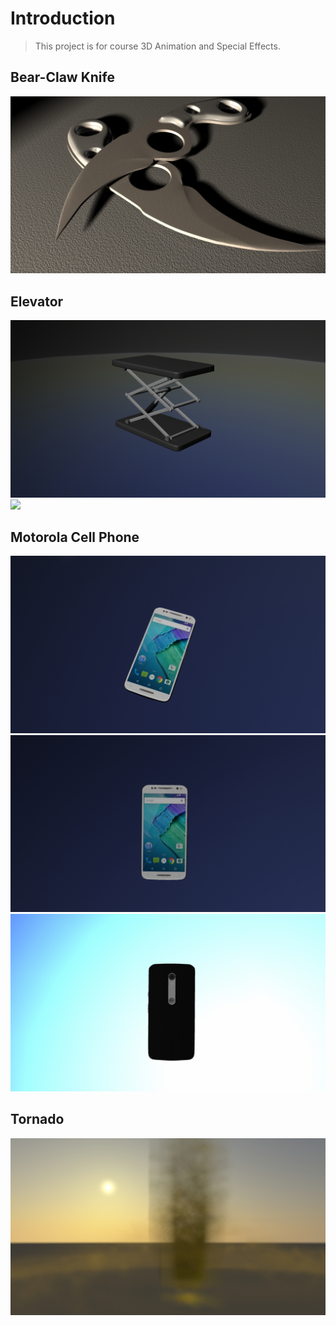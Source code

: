 # Introduction
> This project is for course 3D Animation and Special Effects.
## Bear-Claw Knife
![](./image/bear_claw_knife.jpg)
## Elevator
![](./image/elevator.jpg)
![](./image/elevator.gif)
## Motorola Cell Phone
![](./image/random.jpg)
![](./image/top.jpg)
![](./image/bottom.jpg)
## Tornado
![](./image/tornado.jpg)
